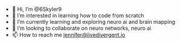 - 👋 Hi, I’m @6Skyler9
- 👀 I’m interested in learning how to code from scratch 
- 🌱 I’m currently learning and exploring neuro ai and brain mapping 
- 💞️ I’m looking to collaborate on neuro networks, neuro ai 
- 📫 How to reach me jennifer@livedivergent.io 

<!---
6Skyler9/6Skyler9 is a ✨ special ✨ repository because its `README.md` (this file) appears on your GitHub profile.
You can click the Preview link to take a look at your changes.
--->
